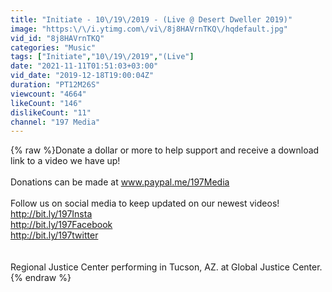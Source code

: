 ```yaml
---
title: "Initiate - 10\/19\/2019 - (Live @ Desert Dweller 2019)"
image: "https:\/\/i.ytimg.com\/vi\/8j8HAVrnTKQ\/hqdefault.jpg"
vid_id: "8j8HAVrnTKQ"
categories: "Music"
tags: ["Initiate","10\/19\/2019","(Live"]
date: "2021-11-11T01:51:03+03:00"
vid_date: "2019-12-18T19:00:04Z"
duration: "PT12M26S"
viewcount: "4664"
likeCount: "146"
dislikeCount: "11"
channel: "197 Media"
---
```

{% raw %}Donate a dollar or more to help support and receive a download link to a video we have up!<br /><br />Donations can be made at www.paypal.me/197Media<br /><br />Follow us on social media to keep updated on our newest videos!<br /><a rel="nofollow" target="blank" href="http://bit.ly/197Insta">http://bit.ly/197Insta</a><br /><a rel="nofollow" target="blank" href="http://bit.ly/197Facebook">http://bit.ly/197Facebook</a><br /><a rel="nofollow" target="blank" href="http://bit.ly/197twitter">http://bit.ly/197twitter</a><br /><br /><br />Regional Justice Center performing in Tucson, AZ. at Global Justice Center.{% endraw %}
